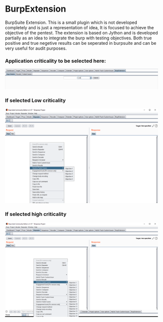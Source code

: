 # BurpExtension
BurpSuite Extension. This is a small plugin which is not developed completely and is just a representation of idea, It is focused to achieve the objective of the pentest. The extension is based on Jython and is developed partially as an idea to integrate the burp with testing objectives. Both true positive and true negetive results can be seperated in burpsuite and can be very useful for audit purposes.

<h3>Application criticality to be selected here:
  
![selection of criticality](https://github.com/dr4gonw4ll/BurpExtension/blob/master/Settings.png)

<h3>If selected Low criticality

![Low selected](https://github.com/dr4gonw4ll/BurpExtension/blob/master/If-Low.png)

<h3> If selected high criticality
  
![High Selected](https://github.com/dr4gonw4ll/BurpExtension/blob/master/if-high.png)
